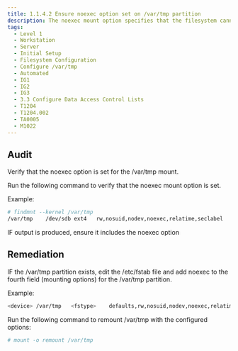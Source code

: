 ```yaml
---
title: 1.1.4.2 Ensure noexec option set on /var/tmp partition
description: The noexec mount option specifies that the filesystem cannot contain executable binaries.
tags:
  - Level 1
  - Workstation
  - Server
  - Initial Setup
  - Filesystem Configuration
  - Configure /var/tmp
  - Automated
  - IG1
  - IG2
  - IG3
  - 3.3 Configure Data Access Control Lists
  - T1204
  - T1204.002
  - TA0005
  - M1022
---
```


## Audit
Verify that the noexec option is set for the /var/tmp mount.

Run the following command to verify that the noexec mount option is set.

Example:
```bash
# findmnt --kernel /var/tmp
/var/tmp	/dev/sdb ext4	rw,nosuid,nodev,noexec,relatime,seclabel
```

IF output is produced, ensure it includes the noexec option

## Remediation
IF the /var/tmp partition exists, edit the /etc/fstab file and add noexec to the fourth field (mounting options) for the /var/tmp partition.

Example:
```bash
<device> /var/tmp	<fstype>	defaults,rw,nosuid,nodev,noexec,relatime	0 0
```

Run the following command to remount /var/tmp with the configured options:
```bash
# mount -o remount /var/tmp
```
